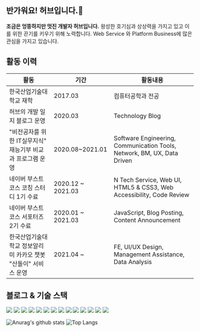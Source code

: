 ## 반가워요! 허브입니다.👋
**조금은 엉뚱하지만 멋진 개발자 허브입니다.** 왕성한 호기심과 상상력을 가지고 있고 이를 위한 끈기를 키우기 위해 노력합니다.
Web Service 와 Platform Business에 많은 관심을 가지고 있습니다.

## 활동 이력
|활동|기간|활동내용|
|---|---|---|
|한국산업기술대학교 재학|2017.03 |컴퓨터공학과 전공|
|허브의 개발 일지 블로그 운영|2020.03 |Technology Blog|
|"비전공자를 위한 IT실무지식" 재능기부 비교과 프로그램 운영|2020.08~2021.01|Software Engineering, Communication Tools, Network, BM, UX, Data Driven |
|네이버 부스트코스 코칭 스터디 1기 수료|2020.12 ~ 2021.03|N Tech Service, Web UI, HTML5 & CSS3, Web Accessibility, Code Review|
|네이버 부스트코스 서포터즈 2기 수료|2020.01 ~ 2021.03|JavaScript, Blog Posting, Content Announcement  |
|한국산업기술대학교 정보알리미 카카오 챗봇 "산돌이" 서비스 운영|2021.04 ~ |FE, UI/UX Design, Management Assistance, Data Analysis|

## 블로그 & 기술 스택
<img src = "https://shields.io/badge/C-A8B9CC?style=flat-square&logo=c&logoColor=black"> <img src = "https://shields.io/badge/C++-00599C?style=flat-square&logo=c&logoColor=white"> <img src = "https://shields.io/badge/Java-007396?style=flat-square&logo=java&logoColor=white"> <img src = "https://shields.io/badge/JavaScript-F7DF1E?style=flat-square&logo=javascript&logoColor=black"> <img src = "https://shields.io/badge/HTML5-E34F26?style=flat-square&logo=html5&logoColor=white"> <img src = "https://shields.io/badge/CSS3-1572B6?style=flat-square&logo=css3&logoColor=white"> <img src = "https://shields.io/badge/Python-3776AB?style=flat-square&logo=python&logoColor=white"> <img src = "https://shields.io/badge/Kotlin-0095D5?style=flat-square&logo=kotlin&logoColor=white"> <img src = "https://shields.io/badge/Android-3DDC84?style=flat-square&logo=android&logoColor=black"> <img src = "https://shields.io/badge/MySQL-4479A1?style=flat-square&logo=mysql&logoColor=white"> <img src = "https://shields.io/badge/Linux-FCC624?style=flat-square&logo=linux&logoColor=black"> <img src = "https://shields.io/badge/Kakao i builder-FFCD00?style=flat-square&logo=kakaotalk&logoColor=black">  <img src = "https://shields.io/badge/Amazon AWS-232F3E?style=flat-square&logo=amazon&logoColor=white"> <img src = "https://shields.io/badge/Slack-4A154B?style=flat-square&logo=slack&logoColor=white">







![Anurag's github stats](https://github-readme-stats.vercel.app/api?username=hhhminme&show_icons=true&theme=dracula&count_private=true)
![Top Langs](https://github-readme-stats.vercel.app/api/top-langs/?username=hhhminme&layout=compact&theme=dracula&count_private=true)

